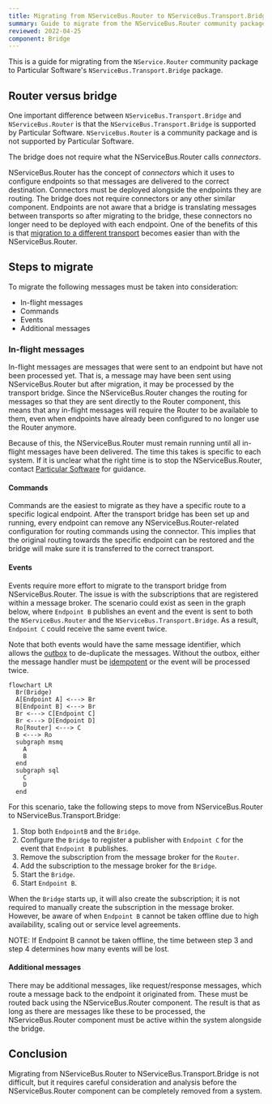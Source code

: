 ```yaml
---
title: Migrating from NServiceBus.Router to NServiceBus.Transport.Bridge
summary: Guide to migrate from the NServiceBus.Router community package to the transport bridge
reviewed: 2022-04-25
component: Bridge
---
```

This is a guide for migrating from the `NService.Router` community package to Particular Software's `NServiceBus.Transport.Bridge` package.

## Router versus bridge

One important difference between `NServiceBus.Transport.Bridge` and `NServiceBus.Router` is that the `NServiceBus.Transport.Bridge` is supported by Particular Software. `NServiceBus.Router` is a community package and is not supported by Particular Software.

The bridge does not require what the NServiceBus.Router calls _connectors_.

NServiceBus.Router has the concept of _connectors_ which it uses to configure endpoints so that messages are delivered to the correct destination. Connectors must be deployed alongside the endpoints they are routing. The bridge does not require connectors or any other similar component. Endpoints are not aware that a bridge is translating messages between transports so after migrating to the bridge, these connectors no longer need to be deployed with each endpoint. One of the benefits of this is that [migration to a different transport](scenarios.md) becomes easier than with the NServiceBus.Router.

## Steps to migrate

To migrate the following messages must be taken into consideration:

- In-flight messages
- Commands
- Events
- Additional messages

### In-flight messages

In-flight messages are messages that were sent to an endpoint but have not been processed yet. That is, a message may have been sent using NServiceBus.Router but after migration, it may be processed by the transport bridge. Since the NServiceBus.Router changes the routing for messages so that they are sent directly to the Router component, this means that any in-flight messages will require the Router to be available to them, even when endpoints have already been configured to no longer use the Router anymore.

Because of this, the NServiceBus.Router must remain running until all in-flight messages have been delivered. The time this takes is specific to each system. If it is unclear what the right time is to stop the NServiceBus.Router, contact [Particular Software](https://particular.net/contactus) for guidance.

#### Commands

Commands are the easiest to migrate as they have a specific route to a specific logical endpoint. After the transport bridge has been set up and running, every endpoint can remove any NServiceBus.Router-related configuration for routing commands using the connector. This implies that the original routing towards the specific endpoint can be restored and the bridge will make sure it is transferred to the correct transport.

#### Events

Events require more effort to migrate to the transport bridge from NServiceBus.Router. The issue is with the subscriptions that are registered within a message broker. The scenario could exist as seen in the graph below, where `Endpoint B` publishes an event and the event is sent to both the `NServiceBus.Router` and the `NServiceBus.Transport.Bridge`. As a result, `Endpoint C` could receive the same event twice.

Note that both events would have the same message identifier, which allows the [outbox](/nservicebus/outbox/) to de-duplicate the messages. Without the outbox, either the message handler must be [idempotent](/nservicebus/concepts/glossary.md#idempotence) or the event will be processed twice.

```mermaid
flowchart LR
  Br(Bridge)
  A[Endpoint A] <---> Br
  B[Endpoint B] <---> Br
  Br <---> C[Endpoint C]
  Br <---> D[Endpoint D]
  Ro[Router] <---> C
  B <---> Ro
  subgraph msmq
    A
    B
  end
  subgraph sql
    C
    D
  end
```

For this scenario, take the following steps to move from NServiceBus.Router to NServiceBus.Transport.Bridge:

1. Stop both `EndpointB` and the `Bridge`.
1. Configure the `Bridge` to register a publisher with `Endpoint C` for the event that `Endpoint B` publishes.
2. Remove the subscription from the message broker for the `Router`.
3. Add the subscription to the message broker for the `Bridge`.
4. Start the `Bridge`.
5. Start `Endpoint B`.

When the `Bridge` starts up, it will also create the subscription; it is not required to manually create the subscription in the message broker. However, be aware of when `Endpoint B` cannot be taken offline due to high availability, scaling out or service level agreements.

NOTE: If Endpoint B cannot be taken offline, the time between step 3 and step 4 determines how many events will be lost.

#### Additional messages

There may be additional messages, like request/response messages, which route a message back to the endpoint it originated from. These must be routed back using the NServiceBus.Router component. The result is that as long as there are messages like these to be processed, the NServiceBus.Router component must be active within the system alongside the bridge.

## Conclusion

Migrating from NServiceBus.Router to NServiceBus.Transport.Bridge is not difficult, but it requires careful consideration and analysis before the NServiceBus.Router component can be completely removed from a system.

